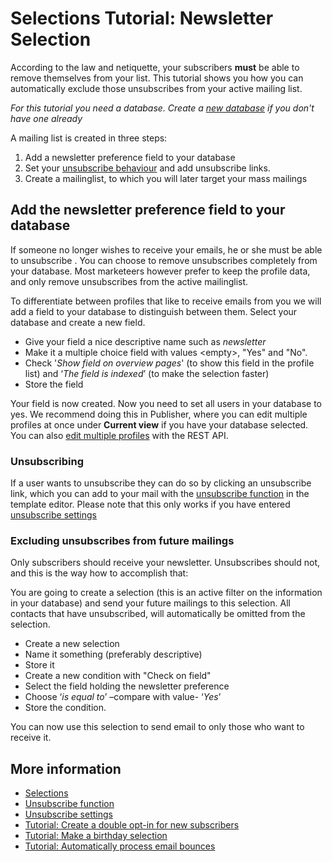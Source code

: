 # Selections Tutorial: Newsletter Selection

According to the law and netiquette, your subscribers **must** be able
to remove themselves from your list. This tutorial shows you how you can
automatically exclude those unsubscribes from your active mailing list.

*For this tutorial you need a database. Create a [new database](./quick-database-guide) 
if you don't have one already*

A mailing list is created in three steps:

1.  Add a newsletter preference field to your database
2.  Set your [unsubscribe behaviour](./database-unsubscribe-behavior) and add unsubscribe links.
3.  Create a mailinglist, to which you will later target your mass
    mailings

## Add the newsletter preference field to your database

If someone no longer wishes to receive your emails, he or she must be
able to unsubscribe . You can choose to remove unsubscribes completely
from your database. Most marketeers however prefer to keep the profile
data, and only remove unsubscribes from the active mailinglist. 

To differentiate between profiles that like to receive emails from you 
we will add a field to your database to distinguish between them. Select 
your database and create a new field. 

* Give your field a nice descriptive name such as *newsletter*
* Make it a multiple choice field with values <empty\>, "Yes" and "No".
* Check '*Show field on overview pages*' (to show this field in the 
profile list) and ‘*The field is indexed*’ (to make the selection faster)
* Store the field

Your field is now created. Now you need to set all users in your database 
to yes. We recommend doing this in Publisher, where you can edit multiple 
profiles at once under **Current view** if you have your database selected. 
You can also [edit multiple profiles](./rest-put-database-profiles) with 
the REST API.

### Unsubscribing

If a user wants to unsubscribe they can do so by clicking an unsubscribe 
link, which you can add to your mail with the [unsubscribe function](./personalization-functions-unsubscribe) 
in the template editor. Please note that this only works if you have 
entered [unsubscribe settings](./database-unsubscribe-behavior)

### Excluding unsubscribes from future mailings

Only subscribers should receive your newsletter. Unsubscribes should
not, and this is the way how to accomplish that:

You are going to create a selection (this is an active filter on the
information in your database) and send your future mailings to this
selection. All contacts that have unsubscribed, will automatically be
omitted from the selection.

-   Create a new selection
-   Name it something (preferably descriptive)
-   Store it
-   Create a new condition with "Check on field"
-   Select the field holding the newsletter preference
-   Choose ‘*is equal to*’ –compare with value- ‘*Yes*’
-   Store the condition.

You can now use this selection to send email to only those who want 
to receive it.

## More information

* [Selections](./selections-introduction)
* [Unsubscribe function](./personalization-functions-unsubscribe)
* [Unsubscribe settings](./database-unsubscribe-behavior)
* [Tutorial: Create a double opt-in for new subscribers](./create-a-double-optin-for-new-subscribers)
* [Tutorial: Make a birthday selection](./how-to-create-a-birthday-selection)
* [Tutorial: Automatically process email bounces](./automatically-process-email-bounces)
